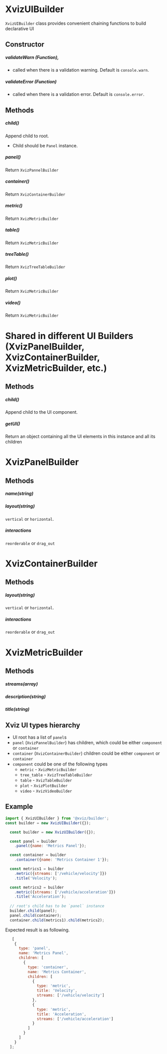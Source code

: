 # XvizUIBuilder

`XvizUIBuilder` class provides convenient chaining functions to build declarative UI 

## Constructor

##### validateWarn (Function),
* called when there is a validation warning. Default is `console.warn`.

##### validateError (Function)
* called when there is a validation error. Default is `console.error`.

## Methods

##### child()
Append child to root. 
* Child should be `Panel` instance.

##### panel()
Return `XvizPannelBuilder`

##### container()
Return `XvizContainerBuilder`

##### metric()
Return `XvizMetricBuilder`

##### table()
Return `XvizMetricBuilder`

##### treeTable()
Return `XvizTreeTableBuilder`

##### plot()
Return `XvizMetricBuilder`

##### video()
Return `XvizMetricBuilder`

# Shared in different UI Builders (XvizPanelBuilder, XvizContainerBuilder, XvizMetricBuilder, etc.)

## Methods

##### child()
Append child to the UI component.

##### getUI()
Return an object containing all the UI elements in this instance and all its children


# XvizPanelBuilder

## Methods

##### name(string)

##### layout(string)
`vertical` or `horizontal`.

##### interactions
`reorderable` or `drag_out`


# XvizContainerBuilder

## Methods

##### layout(string)
`vertical` or `horizontal`.

##### interactions
`reorderable` or `drag_out`


# XvizMetricBuilder

## Methods

##### streams(array)

##### description(string)

##### title(string)


## Xviz UI types hierarchy 
* UI root has a list of `panel`s
* `panel` (`XvizPannelBuilder`) has children, which could be either `component` or `container`
* `container` (`XvizContainerBuilder`) children could be either `component` or `container`
* `component` could be one of the following types
  - `metric` - `XvizMetricBuilder`
  - `tree_table` - `XvizTreeTableBuilder`
  - `table` - `XvizTableBuilder`
  - `plot` - `XvizPlotBuilder`
  - `video` - `XvizVideoBuilder`

## Example

```js
import { XvizUIBuilder } from '@xviz/builder';
const builder = new XvizUIBuilder({});

  const builder = new XvizUIBuilder({});

  const panel = builder
    .panel({name: 'Metrics Panel'});

  const container = builder
    .container({name: 'Metrics Container 1'});

  const metrics1 = builder
    .metric({streams: ['/vehicle/velocity']})
    .title('Velocity');

  const metrics2 = builder
    .metric({streams: ['/vehicle/acceleration']})
    .title('Acceleration');
 
  // root's child has to be `panel` instance 
  builder.child(panel);
  panel.child(container);
  container.child(metrics1).child(metrics2);
```

Expected result is as following.
```js
   [
    {
      type: 'panel',
      name: 'Metrics Panel',
      children: [
        {
          type: 'container',
          name: 'Metrics Container',
          children: [
            {
              type: 'metric',
              title: 'Velocity',
              streams: ['/vehicle/velocity']
            },
            {
              type: 'metric',
              title: 'Acceleration',
              streams: ['/vehicle/acceleration']
            }
          ]
        }
      ]
    }
  ];


```
